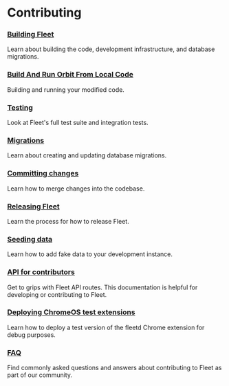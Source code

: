 # Contributing

### [Building Fleet](./Building-Fleet.md) 
Learn about building the code, development infrastructure, and database migrations.

### [Build And Run Orbit From Local Code](./Run-Locally-Built-Orbit.md)
Building and running your modified code.

### [Testing](./Testing-and-local-development.md) 
Look at Fleet's full test suite and integration tests.

### [Migrations](./Migrations.md)
Learn about creating and updating database migrations.

### [Committing changes](./Committing-Changes.md) 
Learn how to merge changes into the codebase.

### [Releasing Fleet](./Releasing-Fleet.md) 
Learn the process for how to release Fleet.

### [Seeding data](./Seeding-Data.md) 
Learn how to add fake data to your development instance.

### [API for contributors](./API-for-contributors.md) 
Get to grips with Fleet API routes. This documentation is helpful for developing or contributing to Fleet.

### [Deploying ChromeOS test extensions](./Deploying-chrome-test-ext.md) 
Learn how to deploy a test version of the fleetd Chrome extension for debug purposes.

### [FAQ](./FAQ.md) 
Find commonly asked questions and answers about contributing to Fleet as part of our community.

<meta name="pageOrderInSection" value="1650">
